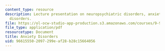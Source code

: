 ```yaml
---
content_type: resource
description: Lecture presentation on neuropsychiatric disorders, anxiety, and mood
  disorders.
file: https://ol-ocw-studio-app-production.s3.amazonaws.com/courses/9-98-neuropharmacology-january-iap-2009/966155502097299eaf28b28c15664056_lecture_3.pdf
file_type: application/pdf
resourcetype: Document
title: Anxiety Disorders
uid: 96615550-2097-299e-af28-b28c15664056
---
```

